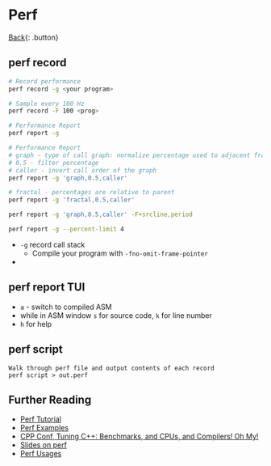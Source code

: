 # Perf

[Back](../index.md#perf){: .button}

## perf record

```sh
# Record performance
perf record -g <your program>

# Sample every 100 Hz
perf record -F 100 <prog>

# Performance Report
perf report -g

# Performance Report
# graph - type of call graph: normalize percentage used to adjacent frame
# 0.5 - filter percentage
# caller - invert call order of the graph
perf report -g 'graph,0.5,caller'

# fractal - percentages are relative to parent
perf report -g 'fractal,0.5,caller'

perf report -g 'graph,0.5,caller' -F+srcline,period

perf report -g --percent-limit 4


```

- `-g` record call stack
  + Compile your program with `-fno-omit-frame-pointer`
- 

## perf report TUI

- `a` - switch to compiled ASM
- while in ASM window `s` for source code, `k` for line number
- `h` for help

## perf script

```
Walk through perf file and output contents of each record
perf script > out.perf
```


## Further Reading

- [Perf Tutorial](https://perf.wiki.kernel.org/index.php/Tutorial)
- [Perf Examples](https://www.brendangregg.com/perf.html)
- [CPP Conf, Tuning C++: Benchmarks, and CPUs, and Compilers! Oh My!](https://www.youtube.com/watch?v=nXaxk27zwlk)
- [Slides on perf](https://indico.cern.ch/event/141309/contributions/1369454/attachments/126021/178987/RobertoVitillo_FutureTech_EDI.pdf)
- [Perf Usages](https://opensource.com/article/18/7/fun-perf-and-python)

